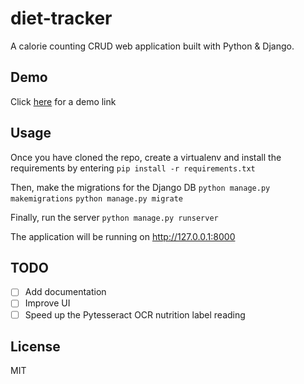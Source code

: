 # diet-tracker

A calorie counting CRUD web application built with Python & Django.

## Demo
Click [here](http://diet-tracker.herokuapp.com "here") for a demo link

## Usage
Once you have cloned the repo, create a virtualenv and install the requirements by entering ```pip install -r requirements.txt```

Then, make the migrations for the Django DB
```python manage.py makemigrations```
```python manage.py migrate```

Finally, run the server
```python manage.py runserver```

The application will be running on http://127.0.0.1:8000

## TODO
- [ ] Add documentation
- [ ] Improve UI
- [ ] Speed up the Pytesseract OCR nutrition label reading

## License
MIT
